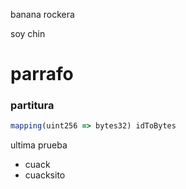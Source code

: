 
banana rockera


soy chin


# parrafo


### partitura


```typescript
mapping(uint256 => bytes32) idToBytes
```


ultima prueba

- cuack
- cuacksito
